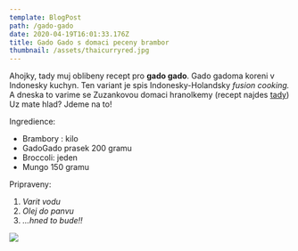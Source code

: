 ```yaml
---
template: BlogPost
path: /gado-gado
date: 2020-04-19T16:01:33.176Z
title: Gado Gado s domaci peceny brambor
thumbnail: /assets/thaicurryred.jpg
---
```

Ahojky, tady muj oblibeny recept pro **gado gado**. Gado gadoma koreni v Indonesky kuchyn. Ten variant je spis Indonesky-Holandsky *fusion cooking.* A dneska to varime se Zuzankovou domaci hranolkemy (recept najdes [tady](https://recepty.vareni.cz/americke-brambory/)) Uz mate hlad? Jdeme na to!

Ingredience:

* Brambory : kilo
* GadoGado prasek 200 gramu
* Broccoli: jeden
* Mungo 150 gramu

Pripraveny:

1. *Varit vodu*
2. *Olej do panvu*
3. *...hned to bude!!*

![](/assets/gadogado.jpg)
